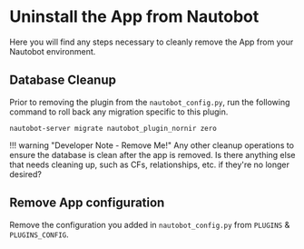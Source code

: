 # Uninstall the App from Nautobot

Here you will find any steps necessary to cleanly remove the App from your Nautobot environment.

## Database Cleanup

Prior to removing the plugin from the `nautobot_config.py`, run the following command to roll back any migration specific to this plugin.

```shell
nautobot-server migrate nautobot_plugin_nornir zero
```

!!! warning "Developer Note - Remove Me!"
    Any other cleanup operations to ensure the database is clean after the app is removed. Is there anything else that needs cleaning up, such as CFs, relationships, etc. if they're no longer desired?

## Remove App configuration

Remove the configuration you added in `nautobot_config.py` from `PLUGINS` & `PLUGINS_CONFIG`.
